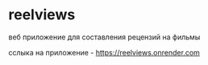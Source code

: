 # reelviews

веб приложение для составления рецензий на фильмы

сслыка на приложение - https://reelviews.onrender.com
